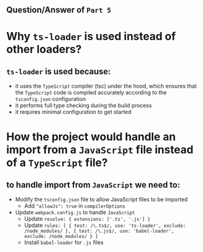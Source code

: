 ## Question/Answer of `Part 5`

# Why `ts-loader` is used instead of other loaders?

## `ts-loader` is used  because:
* it uses the `TypeScript` compiler (tsc) under the hood, which ensures that the `TypeScript` code is compiled accurately according to the `tsconfig.json` configuration
* it performs full type checking during the build process
* it requires minimal configuration to get started


# How the project would handle an import from a `JavaScript` file instead of a `TypeScript` file?
## to handle import from `JavaScript` we need to:
* Modify the `tsconfig.json` file to allow JavaScript files to be imported
  * Add `"allowJs": true` in `compilerOptions`
* Update `webpack.config.js` to handle `JavaScript`
  * Update ``` resolve: { extensions: ['.ts', '.js'] } ```
  * Update ``` rules: [
    {
    test: /\.ts$/,
    use: 'ts-loader',
    exclude: /node_modules/
    },
    {
    test: /\.js$/,
    use: 'babel-loader',
    exclude: /node_modules/
    }
    ] ```
  * Install `babel-loader` for `.js` files